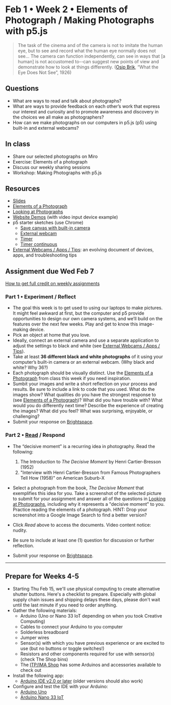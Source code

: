 # Feb 1 • Week 2 • Elements of Photograph / Making Photographs with p5.js

> The task of the cinema and of the camera is not to imitate the human eye, but
> to see and record what the human eye normally does not see… The camera can
> function independently, can see in ways that [a human] is not accustomed
> to--can suggest new points of view and demonstrate how to look at things
> differently. ([Osip Brik](https://en.wikipedia.org/wiki/Osip_Brik), “What the
> Eye Does Not See”, 1926)

## Questions

- What are ways to read and talk about photographs?
- What are ways to provide feedback on each other’s work that express our
  interest and curiosity and to promote awareness and discovery in the choices
  we all make as photographers?
- How can we make photographs on our computers in p5.js (p5) using built-in and
  external webcams?

## In class

- Share our selected photographs on Miro
- Exercise: Elements of a photograph
- Discuss our weekly sharing sessions
- Workshop: Making Photographs with p5.js

## Resources

- [Slides](https://drive.google.com/drive/folders/1qIvZPNF94dAizOjOpymky5bexo8bdELj?usp=drive_link)
- [Elements of a
  Photograph](https://github.com/ellennickles/xphoto-s24/blob/main/resources/photograph-elements.md)
- [Looking at
  Photographs](https://github.com/ellennickles/xphoto-s24/blob/main/resources/looking-at-photographs.md)
- [Website Demos](https://ellennickles.github.io/demos/) (with video input
  device example)
- p5 starter sketches (use Chrome)
  - [Save canvas with built-in
    camera](https://editor.p5js.org/enickles/sketches/WohBZl9AG)
  - [External webcam](https://editor.p5js.org/enickles/sketches/YK6Kxck2J)
  - [Timer](https://editor.p5js.org/enickles/sketches/0JgxGIiyI)
  - [Timer continuous](https://editor.p5js.org/enickles/sketches/wQH8Zh6Wsw)
- [External Webcams / Apps / Tips](https://tinyurl.com/externalwebcams): an
  evolving document of devices, apps, and troubleshooting tips

## Assignment due Wed Feb 7

[How to get full credit on weekly
assignments](https://github.com/ellennickles/xphoto-s24/tree/main#assessment-and-evaluation)

### Part 1 • Experiment / Reflect

- The goal this week is to get used to using our laptops to make pictures. It
  might feel awkward at first, but the computer and p5 provide opportunities to
  design our own camera systems, and we’ll build on the features over the next
  few weeks. Play and get to know this image-making device.
- Pick an object at home that you love.
- Ideally, connect an external camera and use a separate application to adjust
  the settings to black and white (see [External Webcams / Apps /
  Tips](https://tinyurl.com/externalwebcams)).
- Take at least **36 different black and white photographs** of it using your
  computer’s built-in camera or an external webcam. (Why black and white? Why
  36?)
- Each photograph should be visually distinct. Use the [Elements of a
  Photograph](https://github.com/ellennickles/xphoto-s24/blob/main/resources/photograph-elements.md)
  from class this week if you need inspiration.
- Sumbit your images and write a short reflection on your process and results.
  Be sure to include a link to code that you used. What do the images show? What
  qualities do you have the strongest response to (see [Elements of a
  Photograph](https://github.com/ellennickles/xphoto-s24/blob/main/resources/photograph-elements.md))?
  What did you have trouble with? What would you do differently next time?
  Describe the experience of creating the images? What did you feel? What was
  surprising, enjoyable, or challenging?
- Submit your response on
  [Brightspace](https://brightspace.nyu.edu/d2l/home/344680).

### Part 2 • [Read](https://drive.google.com/drive/folders/1qIvZPNF94dAizOjOpymky5bexo8bdELj) / Respond

- The “decisive moment” is a recurring idea in photography. Read the following:

  1. The Introduction to *The Decisive Moment* by Henri Cartier-Bresson
     (1952)
  2. "Interview with Henri Cartier-Bresson from Famous Photographers Tell How
  (1958)" on American Suburb-X
- Select a photograph from the book, *The Decisive Moment* that exemplifies this
  idea for you. Take a screenshot of the selected picture to submit for your assignment and answer all of the questions in
  [Looking at
  Photographs](https://github.com/ellennickles/xphoto-s23/blob/main/resources/looking-at-photographs.md),
  including why it represents a "decisive moment" to you. Practice reading the elements of a photograph. HINT: Drop your screenshot into a Google
  Image Search to find a better version?
- Click *Read* above to access the documents. Video content notice: nudity.
- Be sure to include at least one (1) question for discussion or further
  reflection.
- Submit your response on
  [Brightspace](https://brightspace.nyu.edu/d2l/home/344680).

___

## Prepare for Weeks 4-5

- Starting Thu Feb 15, we'll use physical computing to create alternative
  shutter buttons. Here's a checklist to prepare. Especially with global supply
  chain issues and shipping delays these days, please don't wait until the last
  minute if you need to order anything.
- Gather the following materials:
  - Arduino (Uno or Nano 33 IoT depending on when you took Creative Computing)
  - Cables to connect your Arduino to you computer
  - Solderless breadboard
  - Jumper wires
  - Sensor(s) with which you have previous experience or are excited to use (but
    no buttons or toggle switches!)
  - Resistors and other components required for use with sensor(s) (check The
    Shop bins)
  - The [ITP/IMA Shop](https://shop.itp.io/) has some Arduinos and accessories
    available to check out
- Install the following app:
  - [Arduino IDE v2.0 or later](https://www.arduino.cc/en/software) (older
    versions should also work)
- Configure and test the IDE with your Arduino:
  - [Arduino
    Uno](https://docs.arduino.cc/software/ide-v1/tutorials/getting-started/cores/arduino-avr)
  - [Arduino Nano 33
    IoT](https://docs.arduino.cc/software/ide-v1/tutorials/getting-started/cores/arduino-samd)
